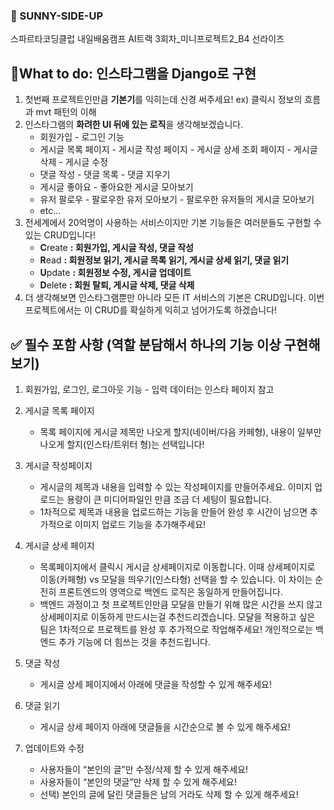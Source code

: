 ### 🥚 SUNNY-SIDE-UP
스파르타코딩클럽 내일배움캠프 AI트랙 3회차_미니프로젝트2_B4 선라이즈 


## 🚩What to do: 인스타그램을 Django로 구현

1. 첫번째 프로젝트인만큼 **기본기**를 익히는데 신경 써주세요!
ex) 클릭시 정보의 흐름과 mvt 패턴의 이해
2. 인스타그램의 **화려한 UI 뒤에 있는 로직**을 생각해보겠습니다.
    - 회원가입 - 로그인 기능
    - 게시글 목록 페이지 - 게시글 작성 페이지 - 게시글 상세 조회 페이지 - 게시글 삭제 - 게시글 수정
    - 댓글 작성 - 댓글 목록 - 댓글 지우기
    - 게시글 좋아요 - 좋아요한 게시글 모아보기
    - 유저 팔로우 - 팔로우한 유저 모아보기 - 팔로우한 유저들의 게시글 모아보기
    - etc…
3. 전세계에서 20억명이 사용하는 서비스이지만 기본 기능들은 여러분들도 구현할 수 있는 CRUD입니다!
    - **C**reate **: 회원가입, 게시글 작성, 댓글 작성**
    - **R**ead **: 회원정보 읽기, 게시글 목록 읽기, 게시글 상세 읽기, 댓글 읽기**
    - **U**pdate **: 회원정보 수정, 게시글 업데이트**
    - **D**elete **: 회원 탈퇴, 게시글 삭제, 댓글 삭제**
4. 더 생각해보면 인스타그램뿐만 아니라 모든 IT 서비스의 기본은 CRUD입니다. 이번 프로젝트에서는 이 CRUD를 확실하게 익히고 넘어가도록 하겠습니다!

## ✅ 필수 포함 사항 (역할 분담해서 하나의 기능 이상 구현해보기)

1. 회원가입, 로그인, 로그아웃 기능 - 입력 데이터는 인스타 페이지 참고

2. 게시글 목록 페이지
    - 목록 페이지에 게시글 제목만 나오게 할지(네이버/다음 카페형), 내용이 일부만 나오게 할지(인스타/트위터 형)는 선택입니다!
3. 게시글 작성페이지
    - 게시글의 제목과 내용을 입력할 수 있는 작성페이지를 만들어주세요. 이미지 업로드는 용량이 큰 미디어파일인 만큼 조금 더 세팅이 필요합니다.
    - 1차적으로 제목과 내용을 업로드하는 기능을 만들어 완성 후 시간이 남으면 추가적으로 
    이미지 업로드 기능을 추가해주세요!
4. 게시글 상세 페이지
    - 목록페이지에서 클릭시 게시글 상세페이지로 이동합니다. 이때 상세페이지로 이동(카페형) vs 모달을 띄우기(인스타형) 선택을 할 수 있습니다. 이 차이는 순전히 프론트엔드의 영역으로 백엔드 로직은 동일하게 만들어집니다.
    - 백엔드 과정이고 첫 프로젝트인만큼 모달을 만들기 위해 많은 시간을 쓰지 않고 상세페이지로 이동하게 만드시는걸 추천드리겠습니다. 모달을 적용하고 싶은 팀은 1차적으로 프로젝트를 완성 후 추가적으로 작업해주세요! 개인적으로는 백엔드 추가 기능에 더 힘쓰는 것을
    추천드립니다.
5. 댓글 작성 
    - 게시글 상세 페이지에서 아래에 댓글을 작성할 수 있게 해주세요!
6. 댓글 읽기
    - 게시글 상세 페이지 아래에 댓글들을 시간순으로 볼 수 있게 해주세요!
7. 업데이트와 수정
    - 사용자들이 “본인의 글”만 수정/삭제 할 수 있게 해주세요!
    - 사용자들이 “본인의 댓글”만 삭제 할 수 있게 해주세요!
    - 선택) 본인의 글에 달린 댓글들은 남의 거라도 삭제 할 수 있게 해주세요!
